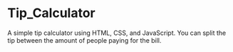 # Tip_Calculator
A simple tip calculator using HTML, CSS, and JavaScript. You can split the tip between the amount of people paying for the bill.
